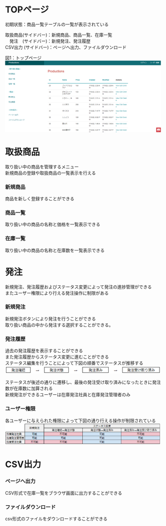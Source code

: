 # TOPページ  
初期状態：商品一覧テーブルの一覧が表示されている  

取扱商品(サイドバー)：新規商品、商品一覧、在庫一覧  
　発注　(サイドバー)：新規発注、発注履歴  
CSV出力 (サイドバー)：ページへ出力、ファイルダウンロード  

図1：トップページ
![top](top.png)
  
# 取扱商品
取り扱い中の商品を管理するメニュー  
新規商品の登録や取扱商品の一覧表示を行える
### 新規商品
商品を新しく登録することができる
### 商品一覧
取り扱い中の商品の名称と価格を一覧表示できる
### 在庫一覧
取り扱い中の商品の名称と在庫数を一覧表示できる
  
  
# 発注  
新規発注、発注履歴およびステータス変更によって発注の進捗管理ができる  
またユーザー権限により行える発注操作に制限がある

### 新規発注
新規発注ボタンにより発注を行うことができる  
取り扱い商品の中から発注する選択することができる。

### 発注履歴
過去の発注履歴を表示することができる  
また発注履歴からステータス変更に進むことができる  
ステータス編集を行うことによって下図の順番でステータスが推移する  
![ステータス画像](status.png)  

ステータスが後述の通りに遷移し、最後の発注受け取り済みになったときに発注数が在庫数に加算される  
新規発注ができるユーザーは在庫発注社員と在庫発注管理者のみ  

### ユーザー権限
各ユーザーに与えられた権限によって下図の通り行える操作が制限されている  
![ユーザー権限](authority.png)

# CSV出力
### ページへ出力
CSV形式で在庫一覧をブラウザ画面に出力することができる
### ファイルダウンロード
csv形式のファイルをダウンロードすることができる
